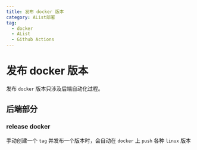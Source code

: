 ```yaml
---
title: 发布 docker 版本
category: AList部署
tag:
  - docker
  - AList
  - Github Actions
---
```


# 发布 docker 版本
发布 `docker` 版本只涉及后端自动化过程。

## 后端部分
### release docker
手动创建一个 `tag` 并发布一个版本时，会自动在 `docker` 上 `push` 各种 `linux` 版本
